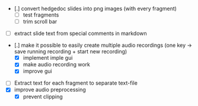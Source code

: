 - [.] convert hedgedoc slides into png images (with every fragment)
    - [ ] test fragments
    - [ ] trim scroll bar
- [ ] extract slide text from special comments in markdown
- [.] make it possible to easily create multiple audio recordings (one key -> save running recording + start new recording)
    - [x] implement imple gui
    - [x] make audio recording work
    - [x] improve gui
- [ ] Extract text for each fragment to separate text-file
- [x] improve audio preprocessing
    - [x] prevent clipping
